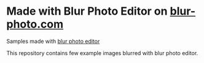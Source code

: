 # Made with Blur Photo Editor on [blur-photo.com](https://blur-photo.com)

Samples made with [blur photo editor](https://blur-photo.com/blur-editor)

This repository contains few example images blurred with blur photo editor.